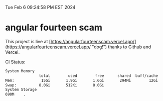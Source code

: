 Tue Feb  6 09:24:58 PM EST 2024

# angular fourteen scam


This project is live at [https://angularfourteenscam.vercel.app/](https://angularfourteenscam.vercel.app/ "dog!") thanks to Github and Vercel.

CI Status: 

```bash
System Memory
               total        used        free      shared  buff/cache   available
Mem:            15Gi       1.9Gi       1.6Gi       294Mi        12Gi        13Gi
Swap:          8.0Gi       512Ki       8.0Gi
System Storage
690M	.
```
```bash
